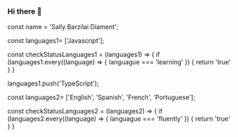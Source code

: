 ### Hi there 👋


const name = 'Sally Barzilai Diament';

const languages1= ['Javascript'];  
  
  const checkStatusLanguages1 = (languages1) => {
    if (languages1.every((language) => { languague === 'learning' }) {
    	return 'true' }
  }

languages1.push('TypeScript');     <!--  learning now -->

const languages2= ['English', 'Spanish', 'French', 'Portuguese'];  
  
  const checkStatusLanguages2 = (languages2) => {
    if (languages2.every((language) => { languague === 'fluently' }) {
    	return 'true' }
  }
      
